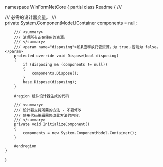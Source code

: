 ﻿namespace WinFormNetCore
{
    partial class Readme
    {
        /// <summary>
        /// 必需的设计器变量。
        /// </summary>
        private System.ComponentModel.IContainer components = null;

        /// <summary> 
        /// 清理所有正在使用的资源。
        /// </summary>
        /// <param name="disposing">如果应释放托管资源，为 true；否则为 false。</param>
        protected override void Dispose(bool disposing)
        {
            if (disposing && (components != null))
            {
                components.Dispose();
            }
            base.Dispose(disposing);
        }

        #region 组件设计器生成的代码

        /// <summary>
        /// 设计器支持所需的方法 - 不要修改
        /// 使用代码编辑器修改此方法的内容。
        /// </summary>
        private void InitializeComponent()
        {
            components = new System.ComponentModel.Container();
        }

        #endregion
    }
}
